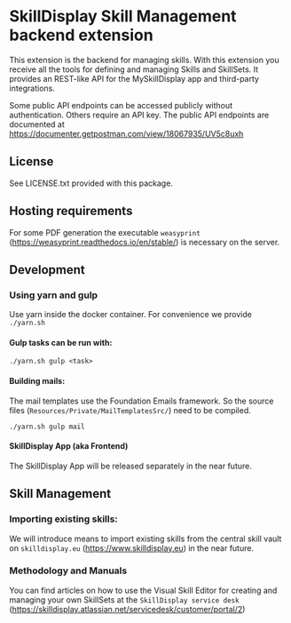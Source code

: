 # SkillDisplay Skill Management backend extension

This extension is the backend for managing skills. With this extension you receive all the tools for defining and managing Skills and SkillSets.
It provides an REST-like API for the MySkillDisplay app and third-party integrations.

Some public API endpoints can be accessed publicly without authentication. Others require an API key.
The public API endpoints are documented at https://documenter.getpostman.com/view/18067935/UV5c8uxh

## License

See LICENSE.txt provided with this package.

## Hosting requirements

For some PDF generation the executable `weasyprint` (https://weasyprint.readthedocs.io/en/stable/) is necessary on the server.

## Development

### Using yarn and gulp

Use yarn inside the docker container. For convenience we provide `./yarn.sh`

#### Gulp tasks can be run with:

`./yarn.sh gulp <task>`

#### Building mails:

The mail templates use the Foundation Emails framework. So the source files (`Resources/Private/MailTemplatesSrc/`) need to be compiled.

`./yarn.sh gulp mail`

#### SkillDisplay App (aka Frontend)
The SkillDisplay App will be released separately in the near future.

## Skill Management

### Importing existing skills:
We will introduce means to import existing skills from the central skill vault on `skilldisplay.eu` (https://www.skilldisplay.eu) in the near future.

### Methodology and Manuals
You can find articles on how to use the Visual Skill Editor for creating and managing your own SkillSets at the `SkillDisplay service desk` (https://skilldisplay.atlassian.net/servicedesk/customer/portal/2)


